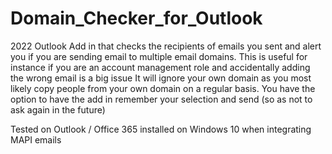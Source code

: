 # Domain_Checker_for_Outlook
2022
Outlook Add in that checks the recipients of emails you sent and alert you if you are sending email to multiple email domains. 
This is useful for instance if you are an account management role and accidentally adding the wrong email is a big issue
It will ignore your own domain as you most likely copy people from your own domain on a regular basis. You have the option to have the add in remember your selection and send (so as not to ask again in the future)

Tested on Outlook / Office 365 installed on Windows 10 when integrating MAPI emails
